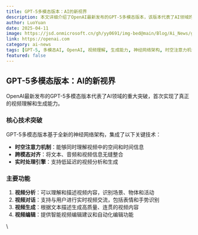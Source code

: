 ```yaml
---
title: GPT-5多模态版本：AI的新视界
description: 本文详细介绍了OpenAI最新发布的GPT-5多模态版本，该版本代表了AI领域的重大突破，首次实现了真正的视频理解和生成能力，基于全新的神经网络架构，集成了时空注意力机制、跨模态对齐和实时处理引擎等关键技术。
author: LuoYuan
date: 2025-04-11
image: https://jsd.onmicrosoft.cn/gh/yy0691/img-bed@main/Blog/Ai_News/gpt-5-multimodal.jpg
link: https://openai.com
category: ai-news
tags: [GPT-5, 多模态AI, OpenAI, 视频理解, 生成能力, 神经网络架构, 时空注意力机制, 跨模态对齐, 视频对话, 视频编辑]
featured: false
---
```

## GPT-5多模态版本：AI的新视界

OpenAI最新发布的GPT-5多模态版本代表了AI领域的重大突破，首次实现了真正的视频理解和生成能力。

### 核心技术突破

GPT-5多模态版本基于全新的神经网络架构，集成了以下关键技术：

- **时空注意力机制**：能够同时理解视频中的空间和时间信息
- **跨模态对齐**：将文本、音频和视频信息无缝整合
- **实时处理引擎**：支持低延迟的视频分析和生成

### 主要功能

1. **视频分析**：可以理解和描述视频内容，识别场景、物体和活动
2. **视频对话**：支持与用户进行实时视频交流，包括表情和手势识别
3. **视频生成**：根据文本描述生成高质量、连贯的视频内容
4. **视频编辑**：提供智能视频编辑建议和自动化编辑功能

\